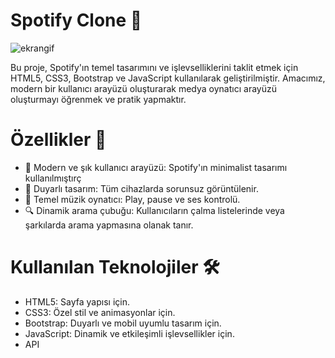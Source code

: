 # Spotify Clone 🎵

![ekrangif](https://github.com/user-attachments/assets/9b698b62-6612-411b-bc5f-2a1a02dbe426)


Bu proje, Spotify'ın temel tasarımını ve işlevselliklerini taklit etmek için HTML5, CSS3, Bootstrap ve JavaScript kullanılarak geliştirilmiştir. Amacımız, modern bir kullanıcı arayüzü oluşturarak medya oynatıcı arayüzü oluşturmayı öğrenmek ve pratik yapmaktır.

# Özellikler 🚀
- 🎨 Modern ve şık kullanıcı arayüzü: Spotify'ın minimalist tasarımı kullanılmıştırç
- 📱 Duyarlı tasarım: Tüm cihazlarda sorunsuz görüntülenir.
- 🎵 Temel müzik oynatıcı: Play, pause ve ses kontrolü.
- 🔍 Dinamik arama çubuğu: Kullanıcıların çalma listelerinde veya şarkılarda arama yapmasına olanak tanır.

  
# Kullanılan Teknolojiler 🛠️
- HTML5: Sayfa yapısı için.
- CSS3: Özel stil ve animasyonlar için.
- Bootstrap: Duyarlı ve mobil uyumlu tasarım için.
- JavaScript: Dinamik ve etkileşimli işlevsellikler için.
- API


